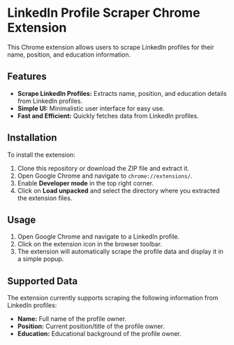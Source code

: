 # LinkedIn Profile Scraper Chrome Extension

This Chrome extension allows users to scrape LinkedIn profiles for their name, position, and education information.

## Features

- **Scrape LinkedIn Profiles:** Extracts name, position, and education details from LinkedIn profiles.
- **Simple UI:** Minimalistic user interface for easy use.
- **Fast and Efficient:** Quickly fetches data from LinkedIn profiles.

## Installation

To install the extension:

1. Clone this repository or download the ZIP file and extract it.
2. Open Google Chrome and navigate to `chrome://extensions/`.
3. Enable **Developer mode** in the top right corner.
4. Click on **Load unpacked** and select the directory where you extracted the extension files.

## Usage

1. Open Google Chrome and navigate to a LinkedIn profile.
2. Click on the extension icon in the browser toolbar.
3. The extension will automatically scrape the profile data and display it in a simple popup.

## Supported Data

The extension currently supports scraping the following information from LinkedIn profiles:

- **Name:** Full name of the profile owner.
- **Position:** Current position/title of the profile owner.
- **Education:** Educational background of the profile owner.
